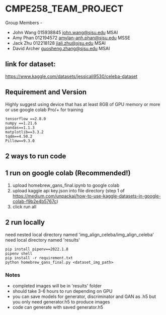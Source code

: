 # CMPE258_TEAM_PROJECT

Group Members -

- John Wang 015938845 john.wang@sjsu.edu MSAI
- Amy Phan 012194572 amylan-anh.phan@sjsu.edu MSSE
- Jack Zhu 012218128 jiali.zhu@sjsu.edu MSAI
- David Archer guosheng.zhang@sjsu.edu MSAI

## link for dataset:

https://www.kaggle.com/datasets/jessicali9530/celeba-dataset

## Requirement and Version

Highly suggest using device that has at least 8GB of GPU memory or more or use google colab Pro/+ for training

```
tensorflow ==2.8.0
numpy ==1.21.6
pandas==1.1.3
matplotlib==3.3.2
tqdm==4.50.2
Pillow==9.3.0
```

## 2 ways to run code

## 1 run on google colab (Recommended!)
1. upload homebrew_gans_final.ipynb to google colab
2. upload kaggle api key.json into file directory (step 1 of https://medium.com/unpackai/how-to-use-kaggle-datasets-in-google-colab-f9b2e4b5767c)
3. click run all

## 2 run locally
need nested local directory named 'img_align_celeba/img_align_celeba'
need local directory named 'results'
```
pip install pipenv==2022.1.8
pipenv shell
pip install -r requirement.txt
python homebrew_gans_final.py <dataset_img_path>
```

### Notes
- completed images will be in 'results' folder
- should take 3-6 hours to run depending on GPU
- you can save models for generator, discriminator and GAN as .h5 but you only need generator.h5 to produce images
- code can generate with saved generator.h5
